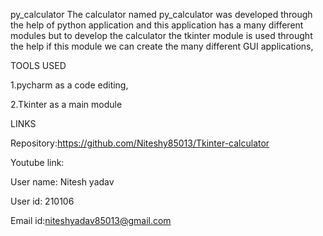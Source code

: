 py_calculator The calculator named py_calculator was developed through the help of python application and 
this application has a many different modules but to develop the calculator the tkinter module is used throught 
the help if this module we can create the many different GUI applications,

TOOLS USED

1.pycharm as a code editing, 

2.Tkinter as a main module

LINKS

Repository:https://github.com/Niteshy85013/Tkinter-calculator

Youtube link:

User name: Nitesh yadav

User id: 210106


Email id:niteshyadav85013@gmail.com  
